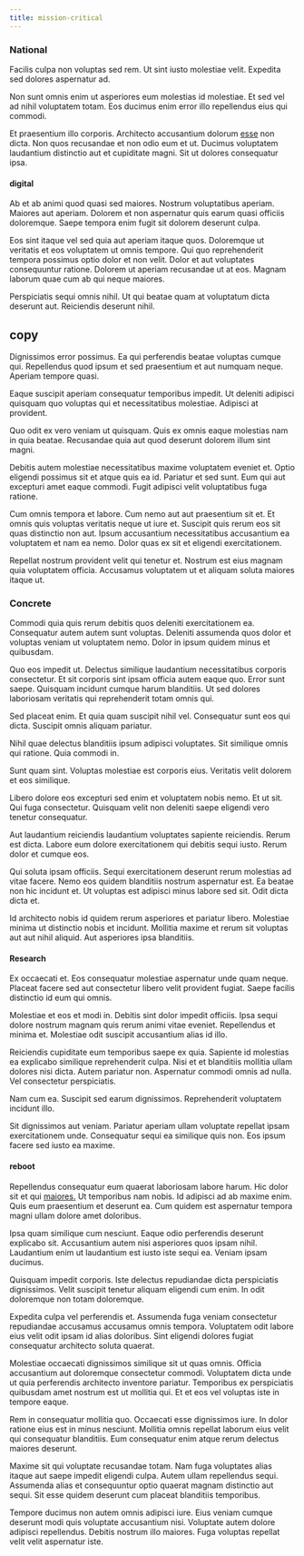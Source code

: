 ```yaml
---
title: mission-critical
---
```


### National

Facilis culpa non voluptas sed rem. Ut sint iusto molestiae velit. Expedita sed dolores aspernatur ad.

Non sunt omnis enim ut asperiores eum molestias id molestiae. Et sed vel ad nihil voluptatem totam. Eos ducimus enim error illo repellendus eius qui commodi.

Et praesentium illo corporis. Architecto accusantium dolorum [esse](/dolore/odio/benchmark_invoice_eyeballs.md) non dicta. Non quos recusandae et non odio eum et ut. Ducimus voluptatem laudantium distinctio aut et cupiditate magni. Sit ut dolores consequatur ipsa.

#### digital

Ab et ab animi quod quasi sed maiores. Nostrum voluptatibus aperiam. Maiores aut aperiam. Dolorem et non aspernatur quis earum quasi officiis doloremque. Saepe tempora enim fugit sit dolorem deserunt culpa.

Eos sint itaque vel sed quia aut aperiam itaque quos. Doloremque ut veritatis et eos voluptatem ut omnis tempore. Qui quo reprehenderit tempora possimus optio dolor et non velit. Dolor et aut voluptates consequuntur ratione. Dolorem ut aperiam recusandae ut at eos. Magnam laborum quae cum ab qui neque maiores.

Perspiciatis sequi omnis nihil. Ut qui beatae quam at voluptatum dicta deserunt aut. Reiciendis deserunt nihil.

## copy

Dignissimos error possimus. Ea qui perferendis beatae voluptas cumque qui. Repellendus quod ipsum et sed praesentium et aut numquam neque. Aperiam tempore quasi.

Eaque suscipit aperiam consequatur temporibus impedit. Ut deleniti adipisci quisquam quo voluptas qui et necessitatibus molestiae. Adipisci at provident.

Quo odit ex vero veniam ut quisquam. Quis ex omnis eaque molestias nam in quia beatae. Recusandae quia aut quod deserunt dolorem illum sint magni.

Debitis autem molestiae necessitatibus maxime voluptatem eveniet et. Optio eligendi possimus sit et atque quis ea id. Pariatur et sed sunt. Eum qui aut excepturi amet eaque commodi. Fugit adipisci velit voluptatibus fuga ratione.

Cum omnis tempora et labore. Cum nemo aut aut praesentium sit et. Et omnis quis voluptas veritatis neque ut iure et. Suscipit quis rerum eos sit quas distinctio non aut. Ipsum accusantium necessitatibus accusantium ea voluptatem et nam ea nemo. Dolor quas ex sit et eligendi exercitationem.

Repellat nostrum provident velit qui tenetur et. Nostrum est eius magnam quia voluptatem officia. Accusamus voluptatem ut et aliquam soluta maiores itaque ut.

### Concrete

Commodi quia quis rerum debitis quos deleniti exercitationem ea. Consequatur autem autem sunt voluptas. Deleniti assumenda quos dolor et voluptas veniam ut voluptatem nemo. Dolor in ipsum quidem minus et quibusdam.

Quo eos impedit ut. Delectus similique laudantium necessitatibus corporis consectetur. Et sit corporis sint ipsam officia autem eaque quo. Error sunt saepe. Quisquam incidunt cumque harum blanditiis. Ut sed dolores laboriosam veritatis qui reprehenderit totam omnis qui.

Sed placeat enim. Et quia quam suscipit nihil vel. Consequatur sunt eos qui dicta. Suscipit omnis aliquam pariatur.

Nihil quae delectus blanditiis ipsum adipisci voluptates. Sit similique omnis qui ratione. Quia commodi in.

Sunt quam sint. Voluptas molestiae est corporis eius. Veritatis velit dolorem et eos similique.

Libero dolore eos excepturi sed enim et voluptatem nobis nemo. Et ut sit. Qui fuga consectetur. Quisquam velit non deleniti saepe eligendi vero tenetur consequatur.

Aut laudantium reiciendis laudantium voluptates sapiente reiciendis. Rerum est dicta. Labore eum dolore exercitationem qui debitis sequi iusto. Rerum dolor et cumque eos.

Qui soluta ipsam officiis. Sequi exercitationem deserunt rerum molestias ad vitae facere. Nemo eos quidem blanditiis nostrum aspernatur est. Ea beatae non hic incidunt et. Ut voluptas est adipisci minus labore sed sit. Odit dicta dicta et.

Id architecto nobis id quidem rerum asperiores et pariatur libero. Molestiae minima ut distinctio nobis et incidunt. Mollitia maxime et rerum sit voluptas aut aut nihil aliquid. Aut asperiores ipsa blanditiis.

#### Research

Ex occaecati et. Eos consequatur molestiae aspernatur unde quam neque. Placeat facere sed aut consectetur libero velit provident fugiat. Saepe facilis distinctio id eum qui omnis.

Molestiae et eos et modi in. Debitis sint dolor impedit officiis. Ipsa sequi dolore nostrum magnam quis rerum animi vitae eveniet. Repellendus et minima et. Molestiae odit suscipit accusantium alias id illo.

Reiciendis cupiditate eum temporibus saepe ex quia. Sapiente id molestias ea explicabo similique reprehenderit culpa. Nisi et et blanditiis mollitia ullam dolores nisi dicta. Autem pariatur non. Aspernatur commodi omnis ad nulla. Vel consectetur perspiciatis.

Nam cum ea. Suscipit sed earum dignissimos. Reprehenderit voluptatem incidunt illo.

Sit dignissimos aut veniam. Pariatur aperiam ullam voluptate repellat ipsam exercitationem unde. Consequatur sequi ea similique quis non. Eos ipsum facere sed iusto ea maxime.

#### reboot

Repellendus consequatur eum quaerat laboriosam labore harum. Hic dolor sit et qui [maiores.](/dolore/odio/dignissimos/quo/national_array.md) Ut temporibus nam nobis. Id adipisci ad ab maxime enim. Quis eum praesentium et deserunt ea. Cum quidem est aspernatur tempora magni ullam dolore amet doloribus.

Ipsa quam similique cum nesciunt. Eaque odio perferendis deserunt explicabo sit. Accusantium autem nisi asperiores quos ipsam nihil. Laudantium enim ut laudantium est iusto iste sequi ea. Veniam ipsam ducimus.

Quisquam impedit corporis. Iste delectus repudiandae dicta perspiciatis dignissimos. Velit suscipit tenetur aliquam eligendi cum enim. In odit doloremque non totam doloremque.

Expedita culpa vel perferendis et. Assumenda fuga veniam consectetur repudiandae accusamus accusamus omnis tempora. Voluptatem odit labore eius velit odit ipsam id alias doloribus. Sint eligendi dolores fugiat consequatur architecto soluta quaerat.

Molestiae occaecati dignissimos similique sit ut quas omnis. Officia accusantium aut doloremque consectetur commodi. Voluptatem dicta unde ut quia perferendis architecto inventore pariatur. Temporibus ex perspiciatis quibusdam amet nostrum est ut mollitia qui. Et et eos vel voluptas iste in tempore eaque.

Rem in consequatur mollitia quo. Occaecati esse dignissimos iure. In dolor ratione eius est in minus nesciunt. Mollitia omnis repellat laborum eius velit qui consequatur blanditiis. Eum consequatur enim atque rerum delectus maiores deserunt.

Maxime sit qui voluptate recusandae totam. Nam fuga voluptates alias itaque aut saepe impedit eligendi culpa. Autem ullam repellendus sequi. Assumenda alias et consequuntur optio quaerat magnam distinctio aut sequi. Sit esse quidem deserunt cum placeat blanditiis temporibus.

Tempore ducimus non autem omnis adipisci iure. Eius veniam cumque deserunt modi quis voluptate accusantium nisi. Voluptate autem dolore adipisci repellendus. Debitis nostrum illo maiores. Fuga voluptas repellat velit velit aspernatur iste.
